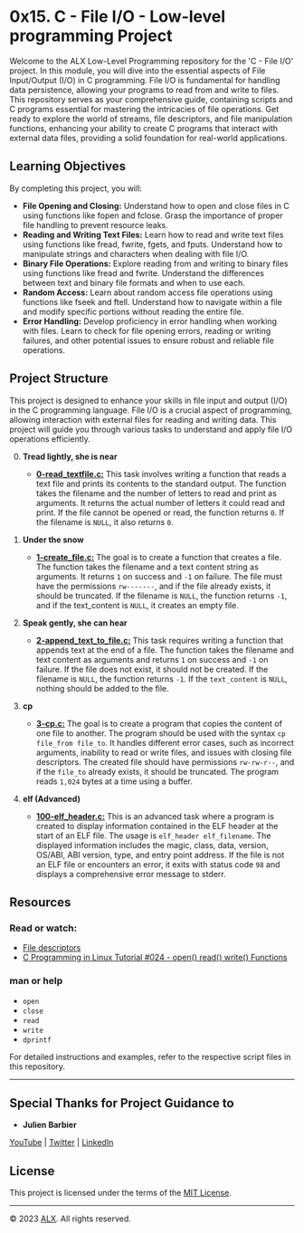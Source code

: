 # 0x15. C - File I/O - Low-level programming Project

Welcome to the ALX Low-Level Programming repository for the 'C - File I/O' project. In this module, you will dive into the essential aspects of File Input/Output (I/O) in C programming. File I/O is fundamental for handling data persistence, allowing your programs to read from and write to files. This repository serves as your comprehensive guide, containing scripts and C programs essential for mastering the intricacies of file operations. Get ready to explore the world of streams, file descriptors, and file manipulation functions, enhancing your ability to create C programs that interact with external data files, providing a solid foundation for real-world applications.

## Learning Objectives

By completing this project, you will:

- **File Opening and Closing:** Understand how to open and close files in C using functions like fopen and fclose. Grasp the importance of proper file handling to prevent resource leaks.
- **Reading and Writing Text Files:** Learn how to read and write text files using functions like fread, fwrite, fgets, and fputs. Understand how to manipulate strings and characters when dealing with file I/O.
- **Binary File Operations:** Explore reading from and writing to binary files using functions like fread and fwrite. Understand the differences between text and binary file formats and when to use each.
- **Random Access:** Learn about random access file operations using functions like fseek and ftell. Understand how to navigate within a file and modify specific portions without reading the entire file.
- **Error Handling:** Develop proficiency in error handling when working with files. Learn to check for file opening errors, reading or writing failures, and other potential issues to ensure robust and reliable file operations.

## Project Structure

This project is designed to enhance your skills in file input and output (I/O) in the C programming language. File I/O is a crucial aspect of programming, allowing interaction with external files for reading and writing data. This project will guide you through various tasks to understand and apply file I/O operations efficiently.

0. **Tread lightly, she is near**
    - **[0-read_textfile.c:](0-read_textfile.c)** This task involves writing a function that reads a text file and prints its contents to the standard output. The function takes the filename and the number of letters to read and print as arguments. It returns the actual number of letters it could read and print. If the file cannot be opened or read, the function returns `0`. If the filename is `NULL`, it also returns `0`.

1. **Under the snow**
    - **[1-create_file.c:](1-create_file.c)** The goal is to create a function that creates a file. The function takes the filename and a text content string as arguments. It returns `1` on success and `-1` on failure. The file must have the permissions `rw-------`, and if the file already exists, it should be truncated. If the filename is `NULL`, the function returns `-1`, and if the text_content is `NULL`, it creates an empty file.

2. **Speak gently, she can hear**
    - **[2-append_text_to_file.c:](2-append_text_to_file.c)** This task requires writing a function that appends text at the end of a file. The function takes the filename and text content as arguments and returns `1` on success and `-1` on failure. If the file does not exist, it should not be created. If the filename is `NULL`, the function returns `-1`. If the `text_content` is `NULL`, nothing should be added to the file.

3. **cp**
    - **[3-cp.c:](3-cp.c)** The goal is to create a program that copies the content of one file to another. The program should be used with the syntax `cp file_from file_to`. It handles different error cases, such as incorrect arguments, inability to read or write files, and issues with closing file descriptors. The created file should have permissions `rw-rw-r--`, and if the `file_to` already exists, it should be truncated. The program reads `1,024` bytes at a time using a buffer.

4. **elf (Advanced)**
    - **[100-elf_header.c:](100-elf_header.c)** This is an advanced task where a program is created to display information contained in the ELF header at the start of an ELF file. The usage is `elf_header elf_filename`. The displayed information includes the magic, class, data, version, OS/ABI, ABI version, type, and entry point address. If the file is not an ELF file or encounters an error, it exits with status code `98` and displays a comprehensive error message to stderr.

## Resources

### Read or watch:

- [File descriptors](https://en.wikipedia.org/wiki/File_descriptor)
- [C Programming in Linux Tutorial #024 - open() read() write() Functions](https://www.youtube.com/watch?v=e-srF6c3TJ8)

### man or help

- `open`
- `close`
- `read`
- `write`
- `dprintf`

For detailed instructions and examples, refer to the respective script files in this repository.

---

## Special Thanks for Project Guidance to 

- **Julien Barbier**

[YouTube](https://www.youtube.com/@0xJulien) | [Twitter](https://twitter.com/julienbarbier42) | [LinkedIn](https://www.linkedin.com/in/julienbarbier/)

## License

This project is licensed under the terms of the [MIT License](https://www.alxafrica.com/terms-conditions-portal/).

---

© 2023 [ALX](https://www.alxafrica.com/). All rights reserved.
